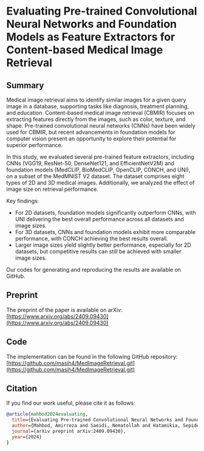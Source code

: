 # Evaluating Pre-trained Convolutional Neural Networks and Foundation Models as Feature Extractors for Content-based Medical Image Retrieval

## Summary
Medical image retrieval aims to identify similar images for a given query image in a database, supporting tasks like diagnosis, treatment planning, and education. Content-based medical image retrieval (CBMIR) focuses on extracting features directly from the images, such as color, texture, and shape. Pre-trained convolutional neural networks (CNNs) have been widely used for CBMIR, but recent advancements in foundation models for computer vision present an opportunity to explore their potential for superior performance.

In this study, we evaluated several pre-trained feature extractors, including CNNs (VGG19, ResNet-50, DenseNet121, and EfficientNetV2M) and foundation models (MedCLIP, BioMedCLIP, OpenCLIP, CONCH, and UNI), on a subset of the MedMNIST V2 dataset. The dataset comprises eight types of 2D and 3D medical images. Additionally, we analyzed the effect of image size on retrieval performance.

Key findings:
- For 2D datasets, foundation models significantly outperform CNNs, with UNI delivering the best overall performance across all datasets and image sizes.
- For 3D datasets, CNNs and foundation models exhibit more comparable performance, with CONCH achieving the best results overall.
- Larger image sizes yield slightly better performance, especially for 2D datasets, but competitive results can still be achieved with smaller image sizes.

Our codes for generating and reproducing the results are available on GitHub.

## Preprint
The preprint of the paper is available on arXiv:  
[https://www.arxiv.org/abs/2409.09430](https://www.arxiv.org/abs/2409.09430)

## Code
The implementation can be found in the following GitHub repository:  
[https://github.com/masih4/MedImageRetrieval.git](https://github.com/masih4/MedImageRetrieval.git)

## Citation
If you find our work useful, please cite it as follows:
```bibtex
@article{mahbod2024evaluating,
  title={Evaluating Pre-trained Convolutional Neural Networks and Foundation Models as Feature Extractors for Content-based Medical Image Retrieval},
  author={Mahbod, Amirreza and Saeidi, Nematollah and Hatamikia, Sepideh and Woitek, Ramona},
  journal={arXiv preprint arXiv:2409.09430},
  year={2024}
}
